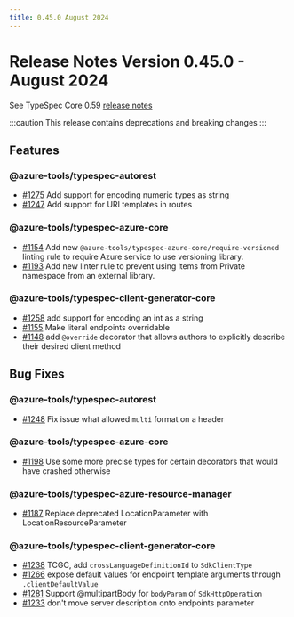```yaml
---
title: 0.45.0 August 2024
---
```


# Release Notes Version 0.45.0 - August 2024

See TypeSpec Core 0.59 [release notes](https://typespec.io/docs/release-notes/release-2024-08-06)

:::caution
This release contains deprecations and breaking changes
:::

## Features

### @azure-tools/typespec-autorest

- [#1275](https://github.com/Azure/typespec-azure/pull/1275) Add support for encoding numeric types as string
- [#1247](https://github.com/Azure/typespec-azure/pull/1247) Add support for URI templates in routes

### @azure-tools/typespec-azure-core

- [#1154](https://github.com/Azure/typespec-azure/pull/1154) Add new `@azure-tools/typespec-azure-core/require-versioned` linting rule to require Azure service to use versioning library.
- [#1193](https://github.com/Azure/typespec-azure/pull/1193) Add new linter rule to prevent using items from Private namespace from an external library.

### @azure-tools/typespec-client-generator-core

- [#1258](https://github.com/Azure/typespec-azure/pull/1258) add support for encoding an int as a string
- [#1155](https://github.com/Azure/typespec-azure/pull/1155) Make literal endpoints overridable
- [#1148](https://github.com/Azure/typespec-azure/pull/1148) add `@override` decorator that allows authors to explicitly describe their desired client method

## Bug Fixes

### @azure-tools/typespec-autorest

- [#1248](https://github.com/Azure/typespec-azure/pull/1248) Fix issue what allowed `multi` format on a header

### @azure-tools/typespec-azure-core

- [#1198](https://github.com/Azure/typespec-azure/pull/1198) Use some more precise types for certain decorators that would have crashed otherwise

### @azure-tools/typespec-azure-resource-manager

- [#1187](https://github.com/Azure/typespec-azure/pull/1187) Replace deprecated LocationParameter with LocationResourceParameter

### @azure-tools/typespec-client-generator-core

- [#1238](https://github.com/Azure/typespec-azure/pull/1238) TCGC, add `crossLanguageDefinitionId` to `SdkClientType`
- [#1266](https://github.com/Azure/typespec-azure/pull/1266) expose default values for endpoint template arguments through `.clientDefaultValue`
- [#1281](https://github.com/Azure/typespec-azure/pull/1281) Support @multipartBody for `bodyParam` of `SdkHttpOperation`
- [#1233](https://github.com/Azure/typespec-azure/pull/1233) don't move server description onto endpoints parameter
